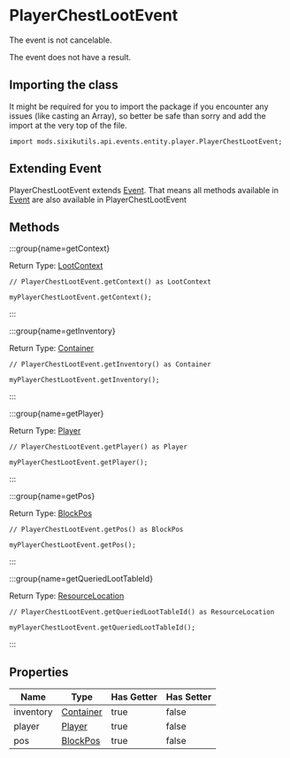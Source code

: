 # PlayerChestLootEvent

The event is not cancelable.

The event does not have a result.

## Importing the class

It might be required for you to import the package if you encounter any issues (like casting an Array), so better be safe than sorry and add the import at the very top of the file.
```zenscript
import mods.sixikutils.api.events.entity.player.PlayerChestLootEvent;
```


## Extending Event

PlayerChestLootEvent extends [Event](/forge/api/event/Event). That means all methods available in [Event](/forge/api/event/Event) are also available in PlayerChestLootEvent

## Methods

:::group{name=getContext}

Return Type: [LootContext](/vanilla/api/loot/LootContext)

```zenscript
// PlayerChestLootEvent.getContext() as LootContext

myPlayerChestLootEvent.getContext();
```

:::

:::group{name=getInventory}

Return Type: [Container](/mods/sixikutils/utils/world/ExpandContainer)

```zenscript
// PlayerChestLootEvent.getInventory() as Container

myPlayerChestLootEvent.getInventory();
```

:::

:::group{name=getPlayer}

Return Type: [Player](/mods/sixikutils/utils/entity/type/player/ExpandPlayer)

```zenscript
// PlayerChestLootEvent.getPlayer() as Player

myPlayerChestLootEvent.getPlayer();
```

:::

:::group{name=getPos}

Return Type: [BlockPos](/vanilla/api/util/math/BlockPos)

```zenscript
// PlayerChestLootEvent.getPos() as BlockPos

myPlayerChestLootEvent.getPos();
```

:::

:::group{name=getQueriedLootTableId}

Return Type: [ResourceLocation](/vanilla/api/resource/ResourceLocation)

```zenscript
// PlayerChestLootEvent.getQueriedLootTableId() as ResourceLocation

myPlayerChestLootEvent.getQueriedLootTableId();
```

:::


## Properties

|   Name    |                               Type                               | Has Getter | Has Setter |
|-----------|------------------------------------------------------------------|------------|------------|
| inventory | [Container](/mods/sixikutils/utils/world/ExpandContainer)        | true       | false      |
| player    | [Player](/mods/sixikutils/utils/entity/type/player/ExpandPlayer) | true       | false      |
| pos       | [BlockPos](/vanilla/api/util/math/BlockPos)                      | true       | false      |


